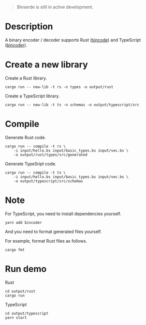> Binserde is still in active development.

# Description

A binary encoder / decoder supports Rust ([bincode](https://github.com/felicityin/bincode-macro)) and TypeScript ([bincoder](https://github.com/felicityin/bincoder)).

# Create a new library

Create a Rust library.

```
cargo run -- new-lib -t rs -n types -o output/rust
```

Create a TypeScript library.

```
cargo run -- new-lib -t ts -n schemas -o output/typescript/src
```

# Compile

Generate Rust code.

```
cargo run -- compile -t rs \
    -i input/hello.bs input/basic_types.bs input/vec.bs \
    -o output/rust/types/src/generated
```

Generate TypeSript code.

```
cargo run -- compile -t ts \
    -i input/hello.bs input/basic_types.bs input/vec.bs \
    -o output/typescript/src/schemas
```

# Note

For TypeScript, you need to install dependencies yourself.

```
yarn add bincoder
```

And you need to format generated files yourself.

For example, format Rust files as follows.

```
cargo fmt
```

# Run demo

Rust

```
cd output/rust
cargo run
```

TypeScript

```
cd output/typescript
yarn start
```
